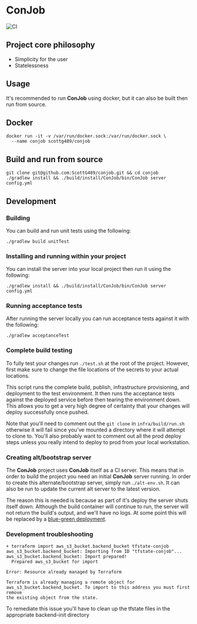 # ConJob
![CI](https://github.com/ScottG489/conjob/workflows/CI/badge.svg)

## Project core philosophy

- Simplicity for the user
- Statelessness

## Usage
It's recommended to run **ConJob** using docker, but it can also be built then run from source.
## Docker
```shell script
docker run -it -v /var/run/docker.sock:/var/run/docker.sock \
  --name conjob scottg489/conjob
```
## Build and run from source
```shell script
git clone git@github.com:ScottG489/conjob.git && cd conjob
./gradlew install && ./build/install/ConJob/bin/ConJob server config.yml
```

## Development
### Building
You can build and run unit tests using the following:
```shell script
./gradlew build unitTest
```

### Installing and running within your project
You can install the server into your local project then run it using the following:
```shell script
./gradlew install && ./build/install/ConJob/bin/ConJob server config.yml
```

### Running acceptance tests
After running the server locally you can run acceptance tests against it with the following:
```shell script
./gradlew acceptanceTest
```

### Complete build testing
To fully test your changes run `./test.sh` at the root of the project. However, first make
sure to change the file locations of the secrets to your actual locations.

This script runs the complete build, publish, infrastructure provisioning, and deployment to
the test environment. It then runs the acceptance tests against the deployed service before
then tearing the environment down. This allows you to get a very high degree of certainty
that your changes will deploy successfully once pushed.

Note that you'll need to comment out the `git clone` in `infra/build/run.sh` otherwise it
will fail since you've mounted a directory where it will attempt to clone to.
You'll also probably want to comment out all the prod deploy steps unless you really
intend to deploy to prod from your local workstation.

### Creating alt/bootstrap server
The **ConJob** project uses **ConJob** itself as a CI server. This means that in order to build
the project you need an initial **ConJob** server running. 
In order to create this alternate/bootstrap server, simply run `./alt-env.sh`. It can also be run
to update the current alt server to the latest version.

The reason this is needed is because as part of it's deploy the server shuts itself down.
Although the build container will continue to run, the server will not return the build's
output, and we'll have no logs. At some point this will be replaced by a
[blue-green deployment](https://en.wikipedia.org/wiki/Blue-green_deployment).

### Development troubleshooting
```
+ terraform import aws_s3_bucket.backend_bucket tfstate-conjob
aws_s3_bucket.backend_bucket: Importing from ID "tfstate-conjob"...
aws_s3_bucket.backend_bucket: Import prepared!
  Prepared aws_s3_bucket for import

Error: Resource already managed by Terraform

Terraform is already managing a remote object for
aws_s3_bucket.backend_bucket. To import to this address you must first remove
the existing object from the state.
```

To remediate this issue you'll have to clean up the tfstate files in the appropriate backend-init directory
